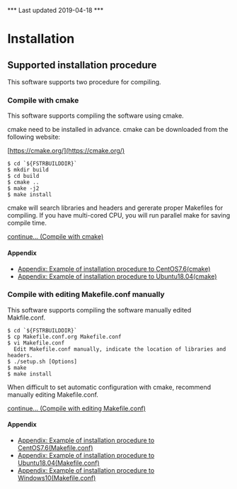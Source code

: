 *** Last updated 2019-04-18 ***

# Installation

## Supported installation procedure

This software supports two procedure for compiling.

### Compile with cmake

This software supports compiling the software using cmake.

cmake need to be installed in advance. cmake can be downloaded from the following website:

[https://cmake.org/](https://cmake.org/)

```
$ cd `${FSTRBUILDDIR}`
$ mkdir build
$ cd build
$ cmake ..
$ make -j2
$ make install
```

cmake will search libraries and headers and gererate proper Makefiles for compiling. If you have multi-cored CPU, you will run parallel make for saving compile time.

[continue... (Compile with cmake)](install_04)

#### Appendix

  - [Appendix: Example of installation procedure to CentOS7.6(cmake)](install_07)
  - [Appendix: Example of installation procedure to Ubuntu18.04(cmake)](install_09)

### Compile with editing Makefile.conf manually

This software supports compiling the software manually edited Makfile.conf.

```
$ cd `${FSTRBUILDDIR}`
$ cp Makefile.conf.org Makefile.conf
$ vi Makefile.conf
  Edit Makefile.conf manually, indicate the location of libraries and headers.
$ ./setup.sh [Options]
$ make
$ make install
```

When difficult to set automatic configuration with cmake, recommend manually editing Makefile.conf.

[continue... (Compile with editing Makefile.conf)](install_05)

#### Appendix

  - [Appendix: Example of installation procedure to CentOS7.6(Makefile.conf)](install_08)
  - [Appendix: Example of installation procedure to Ubuntu18.04(Makefile.conf)](install_10)
  - [Appendix: Example of installation procedure to Windows10(Makefile.conf)](install_11)


